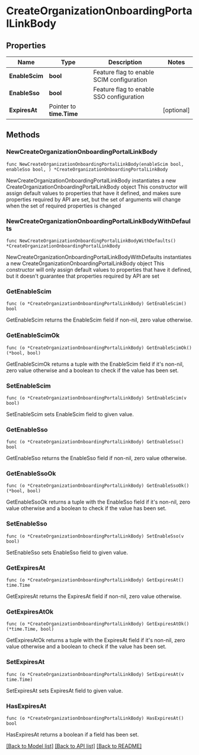# CreateOrganizationOnboardingPortalLinkBody

## Properties

Name | Type | Description | Notes
------------ | ------------- | ------------- | -------------
**EnableScim** | **bool** | Feature flag to enable SCIM configuration | 
**EnableSso** | **bool** | Feature flag to enable SSO configuration | 
**ExpiresAt** | Pointer to **time.Time** |  | [optional] 

## Methods

### NewCreateOrganizationOnboardingPortalLinkBody

`func NewCreateOrganizationOnboardingPortalLinkBody(enableScim bool, enableSso bool, ) *CreateOrganizationOnboardingPortalLinkBody`

NewCreateOrganizationOnboardingPortalLinkBody instantiates a new CreateOrganizationOnboardingPortalLinkBody object
This constructor will assign default values to properties that have it defined,
and makes sure properties required by API are set, but the set of arguments
will change when the set of required properties is changed

### NewCreateOrganizationOnboardingPortalLinkBodyWithDefaults

`func NewCreateOrganizationOnboardingPortalLinkBodyWithDefaults() *CreateOrganizationOnboardingPortalLinkBody`

NewCreateOrganizationOnboardingPortalLinkBodyWithDefaults instantiates a new CreateOrganizationOnboardingPortalLinkBody object
This constructor will only assign default values to properties that have it defined,
but it doesn't guarantee that properties required by API are set

### GetEnableScim

`func (o *CreateOrganizationOnboardingPortalLinkBody) GetEnableScim() bool`

GetEnableScim returns the EnableScim field if non-nil, zero value otherwise.

### GetEnableScimOk

`func (o *CreateOrganizationOnboardingPortalLinkBody) GetEnableScimOk() (*bool, bool)`

GetEnableScimOk returns a tuple with the EnableScim field if it's non-nil, zero value otherwise
and a boolean to check if the value has been set.

### SetEnableScim

`func (o *CreateOrganizationOnboardingPortalLinkBody) SetEnableScim(v bool)`

SetEnableScim sets EnableScim field to given value.


### GetEnableSso

`func (o *CreateOrganizationOnboardingPortalLinkBody) GetEnableSso() bool`

GetEnableSso returns the EnableSso field if non-nil, zero value otherwise.

### GetEnableSsoOk

`func (o *CreateOrganizationOnboardingPortalLinkBody) GetEnableSsoOk() (*bool, bool)`

GetEnableSsoOk returns a tuple with the EnableSso field if it's non-nil, zero value otherwise
and a boolean to check if the value has been set.

### SetEnableSso

`func (o *CreateOrganizationOnboardingPortalLinkBody) SetEnableSso(v bool)`

SetEnableSso sets EnableSso field to given value.


### GetExpiresAt

`func (o *CreateOrganizationOnboardingPortalLinkBody) GetExpiresAt() time.Time`

GetExpiresAt returns the ExpiresAt field if non-nil, zero value otherwise.

### GetExpiresAtOk

`func (o *CreateOrganizationOnboardingPortalLinkBody) GetExpiresAtOk() (*time.Time, bool)`

GetExpiresAtOk returns a tuple with the ExpiresAt field if it's non-nil, zero value otherwise
and a boolean to check if the value has been set.

### SetExpiresAt

`func (o *CreateOrganizationOnboardingPortalLinkBody) SetExpiresAt(v time.Time)`

SetExpiresAt sets ExpiresAt field to given value.

### HasExpiresAt

`func (o *CreateOrganizationOnboardingPortalLinkBody) HasExpiresAt() bool`

HasExpiresAt returns a boolean if a field has been set.


[[Back to Model list]](../README.md#documentation-for-models) [[Back to API list]](../README.md#documentation-for-api-endpoints) [[Back to README]](../README.md)


